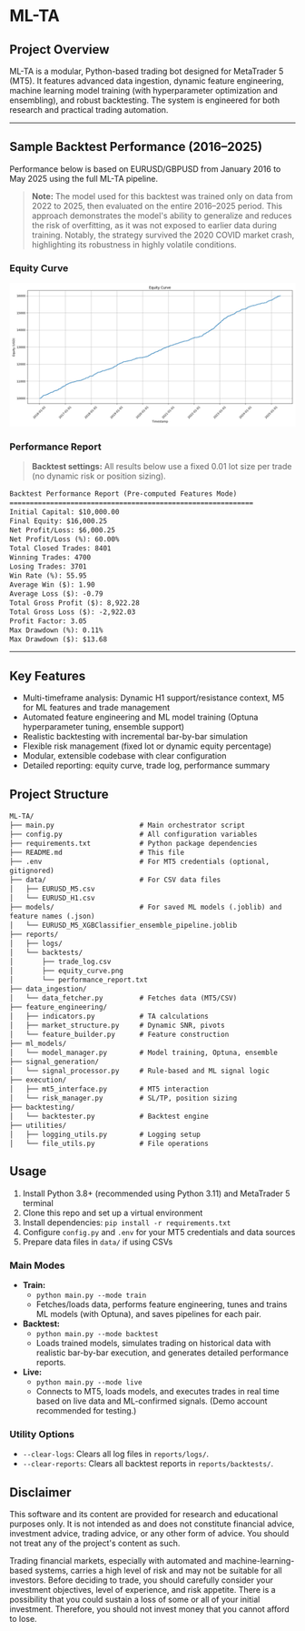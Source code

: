 # ML-TA

## Project Overview

ML-TA is a modular, Python-based trading bot designed for MetaTrader 5 (MT5). It features advanced data ingestion, dynamic feature engineering, machine learning model training (with hyperparameter optimization and ensembling), and robust backtesting. The system is engineered for both research and practical trading automation.

---

## Sample Backtest Performance (2016–2025)

Performance below is based on EURUSD/GBPUSD from January 2016 to May 2025 using the full ML-TA pipeline.

> **Note:** The model used for this backtest was trained only on data from 2022 to 2025, then evaluated on the entire 2016–2025 period. This approach demonstrates the model's ability to generalize and reduces the risk of overfitting, as it was not exposed to earlier data during training. Notably, the strategy survived the 2020 COVID market crash, highlighting its robustness in highly volatile conditions.

### Equity Curve

![Equity Curve](reports/backtests/equity_curve.png)

### Performance Report

> **Backtest settings:** All results below use a fixed 0.01 lot size per trade (no dynamic risk or position sizing).

```
Backtest Performance Report (Pre-computed Features Mode)
============================================================
Initial Capital: $10,000.00
Final Equity: $16,000.25
Net Profit/Loss: $6,000.25
Net Profit/Loss (%): 60.00%
Total Closed Trades: 8401
Winning Trades: 4700
Losing Trades: 3701
Win Rate (%): 55.95
Average Win ($): 1.90
Average Loss ($): -0.79
Total Gross Profit ($): 8,922.28
Total Gross Loss ($): -2,922.03
Profit Factor: 3.05
Max Drawdown (%): 0.11%
Max Drawdown ($): $13.68
```

---

## Key Features
- Multi-timeframe analysis: Dynamic H1 support/resistance context, M5 for ML features and trade management
- Automated feature engineering and ML model training (Optuna hyperparameter tuning, ensemble support)
- Realistic backtesting with incremental bar-by-bar simulation
- Flexible risk management (fixed lot or dynamic equity percentage)
- Modular, extensible codebase with clear configuration
- Detailed reporting: equity curve, trade log, performance summary

## Project Structure
```
ML-TA/
├── main.py                     # Main orchestrator script
├── config.py                   # All configuration variables
├── requirements.txt            # Python package dependencies
├── README.md                   # This file
├── .env                        # For MT5 credentials (optional, gitignored)
├── data/                       # For CSV data files
│   ├── EURUSD_M5.csv
│   └── EURUSD_H1.csv
├── models/                     # For saved ML models (.joblib) and feature names (.json)
│   └── EURUSD_M5_XGBClassifier_ensemble_pipeline.joblib
├── reports/
│   ├── logs/
│   └── backtests/
│       ├── trade_log.csv
│       ├── equity_curve.png
│       └── performance_report.txt
├── data_ingestion/
│   └── data_fetcher.py         # Fetches data (MT5/CSV)
├── feature_engineering/
│   ├── indicators.py           # TA calculations
│   ├── market_structure.py     # Dynamic SNR, pivots
│   └── feature_builder.py      # Feature construction
├── ml_models/
│   └── model_manager.py        # Model training, Optuna, ensemble
├── signal_generation/
│   └── signal_processor.py     # Rule-based and ML signal logic
├── execution/
│   ├── mt5_interface.py        # MT5 interaction
│   └── risk_manager.py         # SL/TP, position sizing
├── backtesting/
│   └── backtester.py           # Backtest engine
├── utilities/
│   ├── logging_utils.py        # Logging setup
│   └── file_utils.py           # File operations
```

## Usage
1. Install Python 3.8+ (recommended using Python 3.11) and MetaTrader 5 terminal
2. Clone this repo and set up a virtual environment
3. Install dependencies: `pip install -r requirements.txt`
4. Configure `config.py` and `.env` for your MT5 credentials and data sources
5. Prepare data files in `data/` if using CSVs

### Main Modes
- **Train:**
  - `python main.py --mode train`
  - Fetches/loads data, performs feature engineering, tunes and trains ML models (with Optuna), and saves pipelines for each pair.
- **Backtest:**
  - `python main.py --mode backtest`
  - Loads trained models, simulates trading on historical data with realistic bar-by-bar execution, and generates detailed performance reports.
- **Live:**
  - `python main.py --mode live`
  - Connects to MT5, loads models, and executes trades in real time based on live data and ML-confirmed signals. (Demo account recommended for testing.)

### Utility Options
- `--clear-logs`: Clears all log files in `reports/logs/`.
- `--clear-reports`: Clears all backtest reports in `reports/backtests/`.

## Disclaimer
This software and its content are provided for research and educational purposes only. It is not intended as and does not constitute financial advice, investment advice, trading advice, or any other form of advice. You should not treat any of the project's content as such.

Trading financial markets, especially with automated and machine-learning-based systems, carries a high level of risk and may not be suitable for all investors. Before deciding to trade, you should carefully consider your investment objectives, level of experience, and risk appetite. There is a possibility that you could sustain a loss of some or all of your initial investment. Therefore, you should not invest money that you cannot afford to lose.
